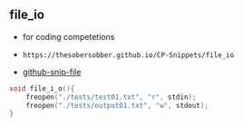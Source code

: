 
## file_io

- for coding competetions
- ```
  https://thesobersobber.github.io/CP-Snippets/file_io
  ```
- [github-snip-file](https://github.com/theSoberSobber/CP-Snippets/blob/main/snippets.json#L1340)

```cpp
void file_i_o(){
    freopen("./tests/test01.txt", "r", stdin);
    freopen("./tests/output01.txt", "w", stdout);
}
```
